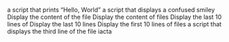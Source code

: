  a script that prints “Hello, World”
a script that displays a confused smiley 
Display the content of the file
Display the content of files
Display the last 10 lines of 
Display the last 10 lines
Display the first 10 lines of files
a script that displays the third line of the file iacta
